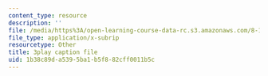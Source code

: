 ```yaml
---
content_type: resource
description: ''
file: /media/https%3A/open-learning-course-data-rc.s3.amazonaws.com/8-13-14-experimental-physics-i-ii-junior-lab-fall-2016-spring-2017/1b38c89da5395ba1b5f882cff0011b5c_6yXA-M8WAY8.vtt
file_type: application/x-subrip
resourcetype: Other
title: 3play caption file
uid: 1b38c89d-a539-5ba1-b5f8-82cff0011b5c
---
```

